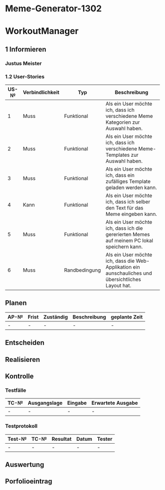 # Meme-Generator-1302

# WorkoutManager
## 1 Informieren
### Justus Meister

### 1.2 User-Stories
| US-№ | Verbindlichkeit | Typ  | Beschreibung                       |
| ---- | --------------- | ---- | ---------------------------------- |
|  1   | Muss                | Funktional     | Als ein User möchte ich, dass ich verschiedene Meme Kategorien zur Auswahl haben. |
|  2   | Muss                | Funktional     | Als ein User möchte ich, dass ich verschiedene Meme-Templates zur Auswahl haben.  |
|  3   | Muss                | Funktional     | Als ein User möchte ich, dass ein zufälliges Template geladen werden kann. |
|  4   | Kann                | Funktional     | Als ein User möchte ich, dass ich selber den Text für das Meme eingeben kann. |
|  5   | Muss                | Funktional     | Als ein User möchte ich, dass ich die gererierten Memes auf meinem PC lokal speichern kann. |
|  6   | Muss                | Randbedingung  | Als ein User möchte ich, dass die Web-Applikation ein aunschauliches und übersichtliches Layout hat. |


## Planen
| AP-№ | Frist | Zuständig | Beschreibung                                                               | geplante Zeit |
|------|-------|-----------|----------------------------------------------------------------------------|---------------|
| - | -  | - | - | - |



## Entscheiden

## Realisieren

## Kontrolle
### Testfälle
| TC-№ | Ausgangslage | Eingabe | Erwartete Ausgabe |
|---|---|---|---|
| - | - | - | - |


### Testprotokoll
| Test-№ | TC-№ | Resultat | Datum | Tester |
|---|---|---|---|---|
| - | - | - | - | - |



## Auswertung

## Porfolioeintrag
